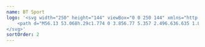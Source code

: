```yaml
---
name: BT Sport
logo: '<svg width="250" height="144" viewBox="0 0 250 144" xmlns="http://www.w3.org/2000/svg">
    <path d="M56.13 53.068h.29c1.774 0 3.856.77 5.357 2.496.636.635 1.877 3.607 1.99 3.877l.005.019 7.642 20.371c.444 1.146 1.366 1.812 2.303 1.881a2.492 2.492 0 002.333-1.495l.09-.232 2.404-6.408 4.061 10.646c-1.996 3.59-3.906 4.513-6.14 5.333-.696.207-1.412.344-2.135.409l-.545.035h-.749c-1.656-.05-3.293-.495-4.606-1.264-.72-.492-2.583-1.72-3.907-4.68l-.17-.397-8.052-22.439v20.44l.119-.341 2.952-8.307 3.82 10.801c-.58 2.496-2.32 4.58-4.4 5.572-.673.308-1.208.49-1.862.567l-.339.031h-.206a7.751 7.751 0 01-4.656-1.249c-1.975-1.436-2.607-3.172-2.718-6.09L49 82.243V60.058c.239-3.657 2.56-5.658 4.64-6.563.88-.304 1.314-.404 2.154-.424l.336-.003h.29-.29zM186.734 53c6.887 0 12.529 3.638 14.63 9.416l.142.408.221.625-.594.34c-.22.135-1.491.727-3.913 1.862-.641.32-1.171.558-1.344.64l-.046.021-.914.458-.253-.983c-.797-2.828-3.27-5.894-7.844-5.894-5.71 0-8.98 4.15-8.98 11.382 0 5.658 2.321 11.686 8.81 11.686 3.532 0 6.418-1.927 7.787-5.17l.142-.351.321-.83 6.93 3.116-.34.762c-2.591 5.91-8.285 9.501-14.942 9.501-.22 0-.44 0-.661-.015-9.859-.288-15.975-7.37-15.975-18.445 0-13.363 8.436-18.325 16.314-18.512.17-.017.339-.017.509-.017zm-91.097 1.213c2.009 1.505 2.61 3.164 2.689 6.162l.007.417v22.116c-.239 3.725-2.644 5.724-4.725 6.648-.903.34-1.33.427-2.405.427-1.825 0-4.145-.684-5.647-2.58-.618-.637-1.86-3.624-1.97-3.895l-.008-.02-7.642-20.268a3.066 3.066 0 00-2.474-1.881c-.871-.015-1.743.455-2.217 1.48l-.104.246-2.318 6.41-4.061-10.732c1.98-3.59 3.89-4.41 6.123-5.248.64-.213 1.48-.344 2.237-.41l.443-.034v-.016h.17l.086-.009.085-.009v.017c1.808-.017 3.616.393 5.049 1.3.72.474 2.567 1.64 3.89 4.594l.17.396 7.966 22.508V61.303l-.188.548-2.797 8.101-3.804-10.818c.495-2.41 2.32-4.495 4.384-5.486.504-.247 1.12-.417 1.694-.517l.421-.065v-.015h.154c.016-.019.034-.019.034-.019 1.671-.137 3.361.324 4.76 1.18l-.002.001zM126.102 53l13.045 36.635h-8.471l-2.881-8.453h-12.402l-2.879 8.451h-8.421L117.12 53H126.102zm28.63 0c5.524 0 12.098 1.643 12.098 9.467 0 3.32-1.391 6.183-3.66 7.758 2.93 1.542 4.625 4.59 4.591 8.485 0 6.794-4.514 10.769-12.423 10.92l-.47.005h-14.91V53h14.774zm-.287 21.136h-6.439v8.486h6.945c3.168 0 4.744-1.373 4.829-4.2.033-1.236-.306-2.235-.983-2.93-.881-.88-2.372-1.356-4.353-1.356h.001zm-32.833-10.381l-3.846 10.432h7.607l-3.762-10.432h.001zm33.035-3.88h-6.641v7.216h6.404c2.929 0 4.404-1.287 4.404-3.86 0-1.56-.474-3.355-4.168-3.355h.001z" fill="currentColor" fill-rule="nonzero"></path>
</svg>'
sortOrder: 2
---
```

